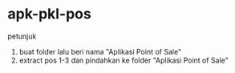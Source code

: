 # apk-pkl-pos
petunjuk
1. buat folder lalu beri nama "Aplikasi Point of Sale"
2. extract pos 1-3 dan pindahkan ke folder "Aplikasi Point of Sale"
